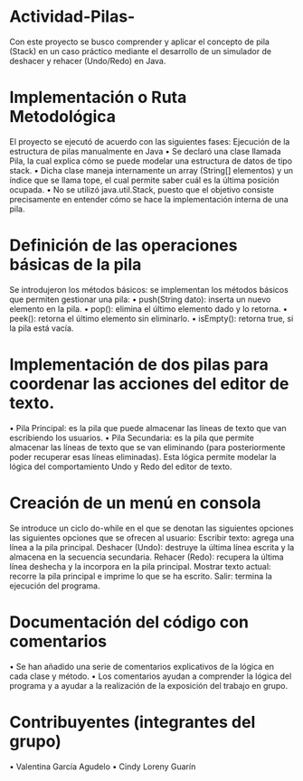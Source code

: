 # Actividad-Pilas-
Con este proyecto se busco comprender y aplicar el concepto de pila (Stack) en un caso práctico mediante el desarrollo de un simulador de deshacer y rehacer (Undo/Redo) en Java.


# Implementación o Ruta Metodológica

El proyecto se ejecutó de acuerdo con las siguientes fases: 
Ejecución de la estructura de pilas manualmente en Java 
•	Se declaró una clase llamada Pila, la cual explica cómo se puede modelar una estructura de datos de tipo stack.
•	Dicha clase maneja internamente un array (String[] elementos) y un índice que se llama tope, el cual permite saber cuál es la última posición ocupada.
•	No se utilizó java.util.Stack, puesto que el objetivo consiste precisamente en entender cómo se hace la implementación interna de una pila.


# Definición de las operaciones básicas de la pila

Se introdujeron los métodos básicos: se implementan los métodos básicos que permiten gestionar una pila:
•	push(String dato): inserta un nuevo elemento en la pila.
•	pop(): elimina el último elemento dado y lo retorna.
•	peek(): retorna el último elemento sin eliminarlo.
•	isEmpty(): retorna true, si la pila está vacía.


# Implementación de dos pilas para coordenar las acciones del editor de texto.

•	Pila Principal: es la pila que puede almacenar las líneas de texto que van escribiendo los usuarios. 
•	Pila Secundaria: es la pila que permite almacenar las líneas de texto que se van eliminando (para posteriormente poder recuperar esas líneas eliminadas).
Esta lógica permite modelar la lógica del comportamiento Undo y Redo del editor de texto.


# Creación de un menú en consola

Se introduce un ciclo do-while en el que se denotan las siguientes opciones las siguientes opciones que se ofrecen al usuario:
Escribir texto: agrega una línea a la pila principal.
Deshacer (Undo): destruye la última línea escrita y la almacena en la secuencia secundaria. 
Rehacer (Redo): recupera la última línea deshecha y la incorpora en la pila principal.
Mostrar texto actual: recorre la pila principal e imprime lo que se ha escrito. 
Salir: termina la ejecución del programa. 

# Documentación del código con comentarios

•	Se han añadido una serie de comentarios explicativos de la lógica en cada clase y método.
•	Los comentarios ayudan a comprender la lógica del programa y a ayudar a la realización de la exposición del trabajo en grupo.


# Contribuyentes (integrantes del grupo)

•	Valentina García Agudelo
•	Cindy Loreny Guarín 


